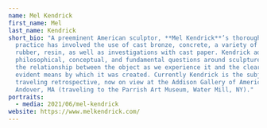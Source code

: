 ```yaml
---
name: Mel Kendrick
first_name: Mel
last_name: Kendrick
short_bio: "A preeminent American sculptor, **Mel Kendrick**’s thoroughgoing
  practice has involved the use of cast bronze, concrete, a variety of woods,
  rubber, resin, as well as investigations with cast paper. Kendrick addresses
  philosophical, conceptual, and fundamental questions around sculpture: namely,
  the relationship between the object as we experience it and the clearly
  evident means by which it was created. Currently Kendrick is the subject of a
  traveling retrospective, now on view at the Addison Gallery of American Art in
  Andover, MA (traveling to the Parrish Art Museum, Water Mill, NY)."
portraits:
  - media: 2021/06/mel-kendrick
website: https://www.melkendrick.com/
---
```

